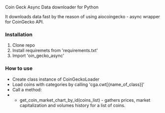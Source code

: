 Coin Geck Async Data downloader for Python

It downloads data fast by the reason of using aiocoingecko - async wrapper for CoinGecko API.

### Installation
1. Clone repo
2. Install requiremets from 'requirements.txt'
3. Import 'oin_gecko_async'


### How to use

- Create class instance of CoinGeckoLoader
- Load coins with categories by calling 'cga.cwt[{name_of_class}]'
- Call a method:
- - get_coin_market_chart_by_id(coins_list) - gathers prices, market capitalization and volumes history for a list of coins.

